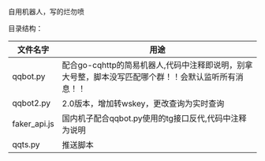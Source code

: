 自用机器人，写的烂勿喷

目录结构：

| 文件名字 | 用途 |
|  ----  | ----  |
| qqbot.py | 配合go-cqhttp的简易机器人,代码中注释即说明，别拿大号整，脚本没写匹配哪个群！！会默认监听所有消息！！ |
| qqbot2.py | 2.0版本，增加转wskey，更改查询为实时查询 |
| faker_api.js | 国内机子配合qqbot.py使用的tg接口反代,代码中注释为说明 |
| qqts.py | 推送脚本 |
